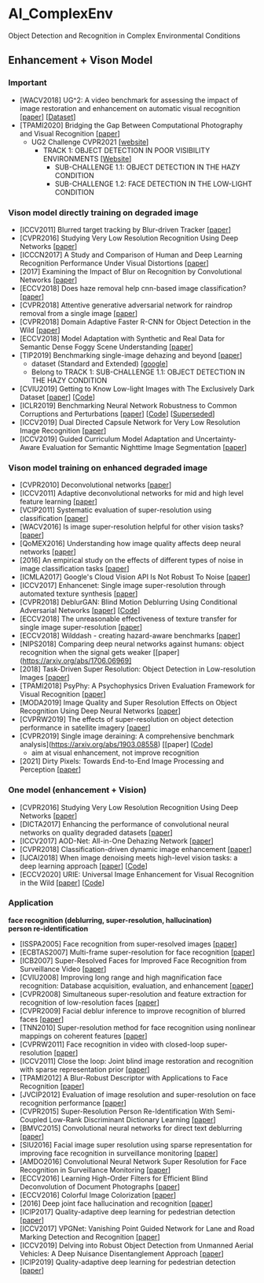 # AI_ComplexEnv
Object Detection and Recognition in Complex Environmental Conditions

## Enhancement + Vison Model
### Important
- [WACV2018] UG^2: A video benchmark for assessing the impact of image restoration and enhancement on automatic visual recognition [[paper](https://arxiv.org/abs/1710.02909)] [[Dataset](http://cvpr2021.ug2challenge.org/program18/dataset18.html)]
- [TPAMI2020] Bridging the Gap Between Computational Photography and Visual Recognition [[paper](https://arxiv.org/abs/1901.09482)]
  - UG2 Challenge CVPR2021 [[website](http://cvpr2021.ug2challenge.org/)]
    - TRACK 1: OBJECT DETECTION IN POOR VISIBILITY ENVIRONMENTS [[Website](http://cvpr2021.ug2challenge.org/dataset21_t1.html)]
      - SUB-CHALLENGE 1.1: OBJECT DETECTION IN THE HAZY CONDITION
      - SUB-CHALLENGE 1.2: FACE DETECTION IN THE LOW-LIGHT CONDITION



### Vison model directly training on degraded image
- [ICCV2011] Blurred target tracking by Blur-driven Tracker [[paper](https://ieeexplore.ieee.org/abstract/document/6126357)]
- [CVPR2016] Studying Very Low Resolution Recognition Using Deep Networks [[paper](https://arxiv.org/abs/1601.04153)]
- [ICCCN2017] A Study and Comparison of Human and Deep Learning Recognition Performance Under Visual Distortions [[paper](https://arxiv.org/abs/1705.02498)]
- [2017] Examining the Impact of Blur on Recognition by Convolutional Networks [[paper](https://arxiv.org/abs/1611.05760)]
- [ECCV2018] Does haze removal help cnn-based image classification? [[paper](https://arxiv.org/abs/1810.05716)]
- [CVPR2018] Attentive generative adversarial network for raindrop removal from a single image [[paper](https://arxiv.org/abs/1711.10098)]
- [CVPR2018] Domain Adaptive Faster R-CNN for Object Detection in the Wild [[paper](https://arxiv.org/abs/1803.03243)]
- [ECCV2018] Model Adaptation with Synthetic and Real Data for Semantic Dense Foggy Scene Understanding [[paper](https://arxiv.org/abs/1803.03243)]
- [TIP2019] Benchmarking single-image dehazing and beyond [[paper](https://arxiv.org/abs/1712.04143)]
  - dataset (Standard and Extended)  [[google](https://sites.google.com/site/boyilics/website-builder/reside)]
  - Belong to TRACK 1: SUB-CHALLENGE 1.1: OBJECT DETECTION IN THE HAZY CONDITION
- [CVIU2019] Getting to Know Low-light Images with The Exclusively Dark Dataset [[paper](https://arxiv.org/abs/1805.11227)] [[Code](https://github.com/cs-chan/Exclusively-Dark-Image-Dataset)]
- [ICLR2019] Benchmarking Neural Network Robustness to Common Corruptions and Perturbations [[paper](https://arxiv.org/abs/1903.12261)] [[Code](https://github.com/hendrycks/robustness)] [[Superseded](https://arxiv.org/abs/1807.01697)]
- [ICCV2019] Dual Directed Capsule Network for Very Low Resolution Image Recognition [[paper](https://arxiv.org/abs/1908.10027)]
- [ICCV2019] Guided Curriculum Model Adaptation and Uncertainty-Aware Evaluation for Semantic Nighttime Image Segmentation [[paper](https://arxiv.org/abs/1901.05946)]



### Vison model training on enhanced degraded image
- [CVPR2010] Deconvolutional networks  [[paper](https://ieeexplore.ieee.org/abstract/document/5539957)]
- [ICCV2011] Adaptive deconvolutional networks for mid and high level feature learning [[paper](https://ieeexplore.ieee.org/abstract/document/6126474)]
- [VCIP2011] Systematic evaluation of super-resolution using classification [[paper](https://ieeexplore.ieee.org/abstract/document/6115959)]
- [WACV2016] Is image super-resolution helpful for other vision tasks? [[paper](https://arxiv.org/abs/1509.07009)]
- [QoMEX2016] Understanding how image quality affects deep neural networks [[paper](https://arxiv.org/abs/1604.04004)]
- [2016] An empirical study on the effects of different types of noise in image classification tasks [[paper](https://arxiv.org/abs/1609.02781)]
- [ICMLA2017] Google's Cloud Vision API Is Not Robust To Noise [[paper](https://arxiv.org/abs/1704.05051)]
- [ICCV2017] Enhancenet: Single image super-resolution through automated texture synthesis [[paper](https://arxiv.org/abs/1612.07919)]
- [CVPR2018] DeblurGAN: Blind Motion Deblurring Using Conditional Adversarial Networks [[paper](https://arxiv.org/abs/1711.07064)] [[Code](https://github.com/KupynOrest/DeblurGAN)]
- [ECCV2018] The unreasonable effectiveness of texture transfer for single image super-resolution [[paper](https://link.springer.com/chapter/10.1007/978-3-030-11021-5_6)]
- [ECCV2018] Wilddash - creating hazard-aware benchmarks [[paper](https://link.springer.com/chapter/10.1007/978-3-030-01231-1_25)]
- [NIPS2018] Comparing deep neural networks against humans: object recognition when the signal gets weaker [[paper](https://arxiv.org/abs/1706.06969]
- [2018] Task-Driven Super Resolution: Object Detection in Low-resolution Images [[paper](https://arxiv.org/abs/1803.11316)]
- [TPAMI2018] PsyPhy: A Psychophysics Driven Evaluation Framework for Visual Recognition [[paper](https://ieeexplore.ieee.org/abstract/document/8395028)]
- [MODA2019] Image Quality and Super Resolution Effects on Object Recognition Using Deep Neural Networks [[paper](https://doi.org/10.1117/12.2518524)]
- [CVPRW2019] The effects of super-resolution on object detection performance in satellite imagery [[paper](https://arxiv.org/abs/1812.04098)]
- [CVPR2019] Single image deraining: A comprehensive benchmark analysis](https://arxiv.org/abs/1903.08558) [[paper] [[Code](https://github.com/lsy17096535/Single-Image-Deraining)]
  - aim at visual enhancement, not improve recognition
- [2021] Dirty Pixels: Towards End-to-End Image Processing and Perception [[paper](https://arxiv.org/abs/1701.06487)]



### One model (enhancement + Vision)
- [CVPR2016] Studying Very Low Resolution Recognition Using Deep Networks [[paper](https://arxiv.org/abs/1601.04153)]
- [DICTA2017] Enhancing the performance of convolutional neural networks on quality degraded datasets [[paper](https://arxiv.org/abs/1808.01265)]
- [ICCV2017] AOD-Net: All-in-One Dehazing Network [[paper](https://ieeexplore.ieee.org/abstract/document/8237773)]
- [CVPR2018] Classification-driven dynamic image enhancement [[paper](https://arxiv.org/abs/1710.07558)]
- [IJCAI2018] When image denoising meets high-level vision tasks: a deep learning approach [[paper](https://arxiv.org/abs/1706.04284)] [[Code](https://github.com/Ding-Liu/DeepDenoising)]
- [ECCV2020] URIE: Universal Image Enhancement for Visual Recognition in the Wild [[paper](https://arxiv.org/abs/2007.08979)] [[Code](https://github.com/taeyoungson/urie)]



### Application
**face recognition (deblurring, super-resolution, hallucination)  
person re-identification**
- [ISSPA2005] Face recognition from super-resolved images [[paper](https://ieeexplore.ieee.org/abstract/document/1581026)]
- [ECBTAS2007] Multi-frame super-resolution for face recognition [[paper](https://ieeexplore.ieee.org/abstract/document/4401949/)]
- [ICB2007] Super-Resolved Faces for Improved Face Recognition from Surveillance Video [[paper](https://link.springer.com/chapter/10.1007/978-3-540-74549-5_1)]
- [CVIU2008] Improving long range and high magnification face recognition: Database acquisition, evaluation, and enhancement [[paper](https://doi.org/10.1016/j.cviu.2007.09.004)]
- [CVPR2008] Simultaneous super-resolution and feature extraction for recognition of low-resolution faces [[paper](https://ieeexplore.ieee.org/abstract/document/4587810)]
- [CVPR2009] Facial deblur inference to improve recognition of blurred faces [[paper](https://ieeexplore.ieee.org/abstract/document/5206750)]
- [TNN2010] Super-resolution method for face recognition using nonlinear mappings on coherent features [[paper](https://ieeexplore.ieee.org/abstract/document/5624630/)]
- [CVPRW2011] Face recognition in video with closed-loop super-resolution [[paper](https://ieeexplore.ieee.org/abstract/document/5981748)]
- [ICCV2011] Close the loop: Joint blind image restoration and recognition with sparse representation prior [[paper](https://ieeexplore.ieee.org/abstract/document/6126315)]
- [TPAMI2012] A Blur-Robust Descriptor with Applications to Face Recognition [[paper](https://ieeexplore.ieee.org/abstract/document/6127874)]
- [JVCIP2012] Evaluation of image resolution and super-resolution on face recognition performance [[paper](https://doi.org/10.1016/j.jvcir.2011.06.004)]
- [CVPR2015] Super-Resolution Person Re-Identification With Semi-Coupled Low-Rank Discriminant Dictionary Learning [[paper](https://openaccess.thecvf.com/content_cvpr_2015/html/Jing_Super-Resolution_Person_Re-Identification_2015_CVPR_paper.html)]
- [BMVC2015] Convolutional neural networks for direct text deblurring [[paper](http://www.bmva.org/bmvc/2015/papers/paper006/paper006.pdf)]
- [SIU2016] Facial image super resolution using sparse representation for improving face recognition in surveillance monitoring [[paper](https://ieeexplore.ieee.org/abstract/document/7495771)]
- [AMDO2016] Convolutional Neural Network Super Resolution for Face Recognition in Surveillance Monitoring [[paper](https://link.springer.com/chapter/10.1007/978-3-319-41778-3_18)]
- [ECCV2016] Learning High-Order Filters for Efficient Blind Deconvolution of Document Photographs [[paper](https://link.springer.com/chapter/10.1007/978-3-319-46487-9_45)]
- [ECCV2016] Colorful Image Colorization [[paper](https://arxiv.org/abs/1603.08511)]
- [2016] Deep joint face hallucination and recognition [[paper](https://arxiv.org/abs/1611.08091)]
- [ICIP2017] Quality-adaptive deep learning for pedestrian detection [[paper](https://ieeexplore.ieee.org/abstract/document/8297071)]
- [ICCV2017] VPGNet: Vanishing Point Guided Network for Lane and Road Marking Detection and Recognition [[paper](https://arxiv.org/abs/1710.06288)]
- [ICCV2019] Delving into Robust Object Detection from Unmanned Aerial Vehicles: A Deep Nuisance Disentanglement Approach [[paper](https://arxiv.org/abs/1908.03856)]
- [ICIP2019] Quality-adaptive deep learning for pedestrian detection [[paper](https://engineering.purdue.edu/~dgueraco/content/pedestrian-two-stages.pdf)]